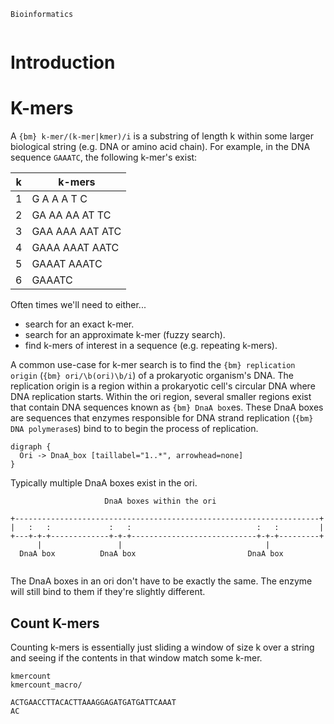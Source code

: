 ```{title}
Bioinformatics
```

```{toc}
```

# Introduction

# K-mers

A `{bm} k-mer/(k-mer|kmer)/i` is a substring of length k within some larger biological string (e.g. DNA or amino acid chain). For example, in the DNA sequence `GAAATC`, the following k-mer's exist:

| k | k-mers          |
|---|-----------------|
| 1 | G A A A T C     |
| 2 | GA AA AA AT TC  |
| 3 | GAA AAA AAT ATC |
| 4 | GAAA AAAT AATC  |
| 5 | GAAAT AAATC     |
| 6 | GAAATC          |

Often times we'll need to either...

* search for an exact k-mer.
* search for an approximate k-mer (fuzzy search).
* find k-mers of interest in a sequence (e.g. repeating k-mers).

A common use-case for k-mer search is to find the `{bm} replication origin` (`{bm} ori/\b(ori)\b/i`) of a prokaryotic organism's DNA. The replication origin is a region within a prokaryotic cell's circular DNA where DNA replication starts. Within the ori region, several smaller regions exist that contain DNA sequences known as `{bm} DnaA box`es. These DnaA boxes are sequences that enzymes responsible for DNA strand replication (`{bm} DNA polymerase`s) bind to to begin the process of replication.

```{dot}
digraph {
  Ori -> DnaA_box [taillabel="1..*", arrowhead=none]
}
```

Typically multiple DnaA boxes exist in the ori.

```
                     DnaA boxes within the ori

+--------------------------------------------------------------------+
|   :   :             :   :                            :   :         |
+---+-+-+-------------+-+-+----------------------------+-+-+---------+
      |                 |                                |           
  DnaA box          DnaA box                         DnaA box        
    
```

The DnaA boxes in an ori don't have to be exactly the same. The enzyme will still bind to them if they're slightly different.

## Count K-mers

Counting k-mers is essentially just sliding a window of size k over a string and seeing if the contents in that window match some k-mer.

```{define-block}
kmercount
kmercount_macro/
```

```{kmercount}
ACTGAACCTTACACTTAAAGGAGATGATGATTCAAAT
AC
```
